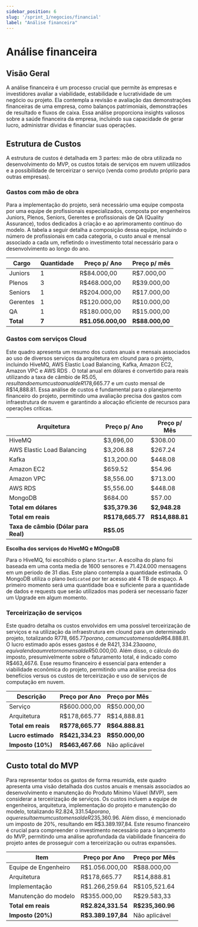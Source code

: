 ```yaml
---
sidebar_position: 6
slug: '/sprint_1/negocios/financial'
label: "Análise financeira"
---
```


# Análise financeira

## Visão Geral

A análise financeira é um processo crucial que permite às empresas e investidores avaliar a viabilidade, estabilidade e lucratividade de um negócio ou projeto. Ela contempla a revisão e avaliação das demonstrações financeiras de uma empresa, como balanços patrimoniais, demonstrações de resultado e fluxos de caixa. Essa análise proporciona insights valiosos sobre a saúde financeira da empresa, incluindo sua capacidade de gerar lucro, administrar dívidas e financiar suas operações.

## Estrutura de Custos

A estrutura de custos é detalhada em 3 partes: mão de obra utilizada no desenvolvimento do MVP, os custos totais de serviços em nuvem utilizados e a possibilidade de terceirizar o serviço (venda como produto próprio para outras empresas).

### Gastos com mão de obra

Para a implementação do projeto, será necessário uma equipe composta por uma equipe de profissionais especializados, composta por engenheiros Juniors, Plenos, Seniors, Gerentes e profissionais de QA (Quality Assurance), todos dedicados à criação e ao aprimoramento contínuo do modelo. A tabela a seguir detalha a composição dessa equipe, incluindo o número de profissionais em cada categoria, o custo anual e mensal associado a cada um, refletindo o investimento total necessário para o desenvolvimento ao longo do ano.

| Cargo     | Quantidade | Preço p/ Ano   | Preço p/ mês |
|-----------|------------|----------------|--------------|
| Juniors   | 1          | R$84.000,00    | R$7.000,00   |
| Plenos    | 3          | R$468.000,00   | R$39.000,00  |
| Seniors   | 1          | R$204.000,00   | R$17.000,00  |
| Gerentes  | 1          | R$120.000,00   | R$10.000,00  |
| QA        | 1          | R$180.000,00   | R$15.000,00  |
| **Total** | **7**      | **R$1.056.000,00** | **R$88.000,00** |

### Gastos com serviços Cloud

Este quadro apresenta um resumo dos custos anuais e mensais associados ao uso de diversos serviços da arquitetura em clound para o projeto, incluindo HiveMQ, AWS Elastic Load Balancing, Kafka, Amazon EC2, Amazon VPC e AWS RDS . O total anual em dólares é convertido para reais utilizando a taxa de câmbio de R$5.05, resultando em um custo anual de R$178,665.77 e um custo mensal de R$14,888.81. Essa análise de custos é fundamental para o planejamento financeiro do projeto, permitindo uma avaliação precisa dos gastos com infraestrutura de nuvem e garantindo a alocação eficiente de recursos para operações críticas.

| Arquitetura                             | Preço p/ Ano   | Preço p/ Mês  |
|-------------------------------------|----------------|----------------|
| HiveMQ                              | $3,696,00      | $308.00        |
| AWS Elastic Load Balancing          | $3,206.88      | $267.24        |
| Kafka                              | $13,200.00     | $448.08        |
| Amazon EC2                          | $659.52        | $54.96         |
| Amazon VPC                          | $8,556.00      | $713.00        |
| AWS RDS                             | $5,556.00      | $448.08        |
| MongoDB                             | $684.00        | $57.00         |
| **Total em dólares**                | **$35,379.36** | **$2,948.28**  |
| **Total em reais**                  | **R$178,665.77**|**R$14,888.81**|
| **Taxa de câmbio (Dólar para Real)**| **R$5.05**                      |

**Escolha dos serviços do HiveMQ e MOngoDB**

Para o HiveMQ, foi escolhido o plano `Starter`. A escolha do plano foi baseada em uma conta media de 1600 sensores e 71.424.000 mensagens em um periodo de 31 dias. Este plano contempla a quantidade estimada. 
O MongoDB utiliza o plano `Dedicated` por ter acesso até 4 TB de espaço. A primeiro momento será uma quantidade boa e suficiente para a quantidade de dados e requests que serão utilizados mas poderá ser necessario fazer um Upgrade em algum momento. 


### Terceirização de serviços

Este quadro detalha os custos envolvidos em uma possível terceirização de serviços e na utilização da infraestrutura em clound para um determinado projeto, totalizando R$778,665.77 por ano, com um custo mensal de R$64.888.81. O lucro estimado após esses gastos é de R$421,334.23 ao ano, equivalendo a um retorno mensal de R$50.000,00. Além disso, o cálculo do imposto, presumivelmente sobre o faturamento total, é indicado como R$463,467.6. Esse resumo financeiro é essencial para entender a viabilidade econômica do projeto, permitindo uma análise precisa dos benefícios versus os custos de terceirização e uso de serviços de computação em nuvem.

| Descrição                | Preço por Ano   | Preço por Mês |
|--------------------------|-----------------|---------------|
| Serviço                  | R$600.000,00    | R$50.000,00   |
| Arquitetura              | R$178,665.77    | R$14,888.81   |
| **Total em reais**       | **R$778,665.77**| **R$64.888.81**|
| **Lucro estimado**       | **R$421,334.23**| **R$50.000,00**|
| **Imposto (10%)**        | **R$463,467.66**| Não aplicável |

## Custo total do MVP

Para representar todos os gastos de forma resumida, este quadro apresenta uma visão detalhada dos custos anuais e mensais associados ao desenvolvimento e manutenção do Produto Mínimo Viável (MVP), sem considerar a terceirização de serviços. Os custos incluem a equipe de engenheiros, arquitetura, implementação do projeto e manutenção do modelo, totalizando R$2.824,331.54 por ano, o que resulta em um custo mensal de R$235,360.96. Além disso, é mencionado um imposto de 20%, resultando em R$3.389.197,84. Este resumo financeiro é crucial para compreender o investimento necessário para o lançamento do MVP, permitindo uma análise aprofundada da viabilidade financeira do projeto antes de prosseguir com a terceirização ou outras expansões.

| Item                   | Preço por Ano    | Preço por Mês  |
|------------------------|------------------|----------------|
| Equipe de Engenheiro   | R$1.056.000,00   | R$88.000,00    |
| Arquitetura            | R$178,665.77     | R$14,888.81     |
| Implementação          | R$1.266,259.64   | R$105,521.64    |
| Manutenção do modelo   | R$355.000,00     | R$29.583,33    |
| **Total em reais**     | **R$2.824,331.54** | **R$235,360.96**|
| **Imposto (20%)**      | **R$3.389.197,84**| Não aplicável  |
